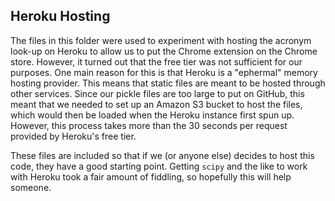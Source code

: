 ## Heroku Hosting

The files in this folder were used to experiment with hosting the acronym look-up on Heroku to allow us to put the Chrome extension on the Chrome store. However, it turned out that the free tier was not sufficient for our purposes. One main reason for this is that Heroku is a "ephermal" memory hosting provider. This means that static files are meant to be hosted through other services. Since our pickle files are too large to put on GitHub, this meant that we needed to set up an Amazon S3 bucket to host the files, which would then be loaded when the Heroku instance first spun up. However, this process takes more than the 30 seconds per request provided by Heroku's free tier.  

These files are included so that if we (or anyone else) decides to host this code, they have a good starting point. Getting `scipy` and the like to work with Heroku took a fair amount of fiddling, so hopefully this will help someone.

